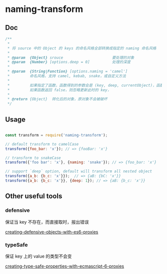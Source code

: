 # naming-transform


## Doc

```js
/**
 *
 * 将 source 中的 Object 的 keys 的命名风格全部转换成指定的 naming 命名风格
 *
 * @param  {Object} srouce                      要处理的对象
 * @param  {Number} [options.deep = 0]          处理的深度
 *
 * @param  {String|Function} [options.naming = 'camel']
 *         命名风格，支持 camel, kebab, snake，或自定义方法
 *
 *         如果指定了函数，函数得到的参数会是 (key, deep, currentObject)，函数需要返回 newKey
 *         如果函数返回 false，则忽略更新此时的 key，
 *
 * @return {Object}  转化后的对象，原对象不会被破坏
 */

```

## Usage

```js

const transform = require('naming-transform');

// default transform to camelCase
transform({foo_bar: 'x'}); // => {fooBar: 'x'}

// transform to snakeCase
transform({'foo bar': 'x'}, {naming: 'snake'}); // => {foo_bar: 'x'}

// support `deep` option, default will transform all nested object
transform({a_b: {b_c: 'x'}});  // => {aB: {bC: 'x'}}
transform({a_b: {b_c: 'x'}}, {deep: 1}); // => {aB: {b_c: 'x'}}

```


## Other useful tools

### defensive

保证当 key 不存在，而直接取时，报出错误

[creating-defensive-objects-with-es6-proxies](https://www.nczonline.net/blog/2014/04/22/creating-defensive-objects-with-es6-proxies/)


### typeSafe

保证 key 上的 value 的类型不会变

[creating-type-safe-properties-with-ecmascript-6-proxies](https://www.nczonline.net/blog/2014/04/29/creating-type-safe-properties-with-ecmascript-6-proxies/)
